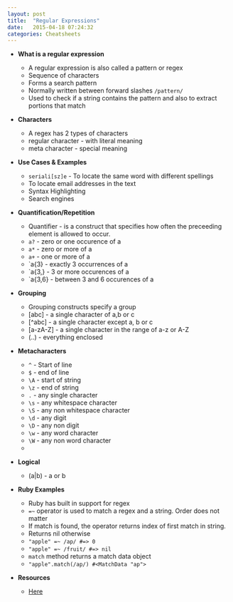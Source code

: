 ```yaml
---
layout: post
title:  "Regular Expressions"
date:   2015-04-18 07:24:32
categories: Cheatsheets
---
```


* __What is a regular expression__
  * A regular expression is also called a pattern or regex
  * Sequence of characters 
  * Forms a search pattern
  * Normally written between forward slashes `/pattern/`
  * Used to check if a string contains the pattern and also to extract portions that match

* __Characters__
  * A regex has 2 types of characters
  * regular character - with literal meaning
  * meta character - special meaning

* __Use Cases & Examples__
  * `seriali[sz]e` - To locate the same word with different spellings
  * To locate email addresses in the text
  * Syntax Highlighting
  * Search engines

* __Quantification/Repetition__
  * Quantifier - is a construct that specifies how often the preceeding element is allowed to occur. 
  * `a?` - zero or one occurence of a
  * `a*` - zero or more of a
  * `a+` - one or more of a
  * `a{3} - exactly 3 occurrences of a
  * `a{3,} - 3 or more occurences of a
  * `a{3,6} - between 3 and 6 occurences of a

* __Grouping__
  * Grouping constructs specify a group
  * [abc] - a single character of a,b or c
  * [^abc] - a single character except a, b or c
  * [a-zA-Z] - a single character in the range of a-z or A-Z
  * (..) - everything enclosed

* __Metacharacters__
  * `^` - Start of line
  * `$` - end of line
  * `\A` - start of string
  * `\z` - end of string
  * `.` - any single character
  * `\s` - any whitespace character
  * `\S` - any non whitespace character
  * `\d` - any digit
  * `\D` - any non digit
  * `\w` - any word character
  * `\W` - any non word character 
  * 

* __Logical__
  * (a|b) - a or b

* __Ruby Examples__
  * Ruby has built in support for regex
  * `=~` operator is used to match a regex and a string. Order does not matter
  * If match is found, the operator returns index of first match in string.
  * Returns nil otherwise
  * `"apple" =~ /ap/ #=> 0` 
  * `"apple" =~ /fruit/ #=> nil` 
  * `match` method returns a match data object
  * `"apple".match(/ap/) #<MatchData "ap">`

* __Resources__
  * [Here](rubular.com)